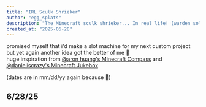 ```yaml
---
title: "IRL Sculk Shrieker"
author: "egg_splats"
description: "The Minecraft sculk shrieker... In real life! (warden sold seperately)"
created_at: "2025-06-28"
---
```


promised myself that i'd make a slot machine for my next custom project but yet again another idea got the better of me 🥀 <br/>
huge inspiration from [@aron huang's Minecraft Compass](https://hackclub.slack.com/archives/C08S22XRYMU/p1750910065012999) and [@danieliscrazy's Minecraft Jukebox](https://hackclub.slack.com/archives/C08S22XRYMU/p1750910065012999) <br/>

(dates are in mm/dd/yy again because 🦅)

## 6/28/25
